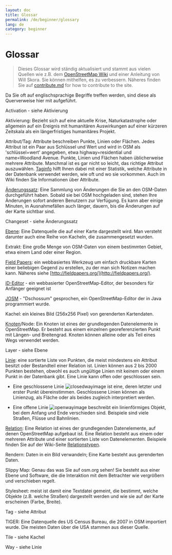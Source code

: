 ```yaml
---
layout: doc
title: Glossar 
permalink: /de/beginner/glossary
lang: de
category: beginner
---
```


Glossar 
============

> Dieses Glossar wird ständig aktualisiert und stammt aus vielen Quellen wie z.B. dem 
 [OpenStreetMap Wiki](http://wiki.openstreetmap.org/wiki/DE:Main_Page) und einer Anleitung von Will Skora. Sie können mithelfen, es zu verbessern. Näheres finden Sie auf [contribute.md](de/0100-01-01-contribute.md) for how to contribute to the site. 

Da Sie oft auf englischsprachige Begriffe treffen werden, sind diese als Querverweise hier mit aufgeführt.

Activation - siehe Aktivierung

Aktivierung: Bezieht sich auf eine aktuelle Krise, Naturkatastrophe oder allgemein auf ein Ereignis mit humanitären Auswirkungen auf einer kürzeren Zeitskala als ein längerfristiges humanitäres Projekt.

Attribut/Tag: Attribute beschreiben Punkte, Linien oder Flächen. Jedes Attribut ist ein Paar aus Schlüssel und Wert und wird in OSM als 'schlüssel=wert' angegeben, etwa highway=residential und name=Woodland Avenue. Punkte, Linien und Flächen haben üblicherweise mehrere Attribute. Manchmal ist es gar nicht so leicht, das richtige Attribut auszuwählen. [Taginfo](https://taginfo.openstreetmap.org/) hilft Ihnen dabei mit einer Statistik, welche Attribute in der Datenbank verwendet werden, wie oft und wo sie vorkommen. Auch im Wiki finden Sie Informationen über Attribute.

[Änderungssatz](http://wiki.openstreetmap.org/wiki/DE:Changeset): Eine Sammlung von Änderungen die Sie an den OSM-Daten durchgeführt haben. Sobald sie bei OSM hochgeladen sind, stehen Ihre Änderungen sofort anderen Benutzern zur Verfügung. Es kann aber einige Minuten, in Ausnahmefällen auch länger, dauern, bis die Änderungen auf der Karte sichtbar sind.

Changeset - siehe Änderungssatz

[Ebene](http://wiki.openstreetmap.org/wiki/DE:Browsing#Kartenebenen): Eine Datenquelle die auf einer Karte dargestellt wird. Man versteht darunter auch eine Reihe von Kacheln, die zusammengesetzt wurden.

Extrakt: Eine große Menge von OSM-Daten von einem bestimmten Gebiet, etwa einem Land oder einer Region.

[Field Papers](http://wiki.openstreetmap.org/wiki/DE:Field_Papers): ein webbasiertes Werkzeug um einfach druckbare Karten einer beliebigen Gegend zu erstellen, zu der man sich Notizen machen kann. Näheres siehe [http://fieldpapers.org/](http://fieldpapers.org/). 

[iD-Editor](http://ideditor.com/) - ein webbasierter OpenStreetMap-Editor, der besonders für Anfänger geeignet ist 

[JOSM](https://josm.openstreetmap.de/wiki/De%3AWikiStart) - "Dschossum" gesprochen, ein OpenStreetMap-Editor der in Java programmiert wurde. 

Kachel: ein kleines Bild (256x256 Pixel) von gerenderten Kartendaten.

[Knoten](http://wiki.openstreetmap.org/wiki/DE:Node)/Node: Ein Knoten ist eines der grundlegenden Datenelemente in OpenStreetMap. Er besteht aus einem einzelnen georeferenzierten Punkt mit Längen- und Breitengrad. Knoten können alleine oder als Teil eines Wegs verwendet werden.

Layer - siehe Ebene

[Linie](http://wiki.openstreetmap.org/wiki/DE:Way): eine sortierte Liste von Punkten, die meist mindestens ein Attribut besitzt oder Bestandteil einer Relation ist. Linien können aus 2 bis 2000 Punkten bestehen, obwohl es auch ungültige Linien mit keinem oder einem Punkt in der Datenbank gibt. Eine Linie kann offen oder geschlossen sein.

* Eine geschlossene Linie ![closedwayimage](http://wiki.openstreetmap.org/w/images/thumb/e/ed/Mf_closed_way.svg/20px-Mf_closed_way.svg.png) ist eine, deren letzter und erster Punkt übereinstimmen. Geschlossene Linien können als Linienzug, als Fläche oder als beides zugleich interpretiert werden.

* Eine offene Linie ![openwayimage](http://wiki.openstreetmap.org/w/images/thumb/2/2a/Mf_way.svg/20px-Mf_way.svg.png) beschreibt ein linienförmiges Objekt, bei dem Anfang und Ende verschieden sind. Beispiele sind viele Straßen, Flüsse und Bahnlinien.

[Relation](http://wiki.openstreetmap.org/wiki/DE:Relation): Eine Relation ist eines der grundlegenden Datenelemente, auf denen OpenStreetMap aufgebaut ist. Eine Relation besteht aus einem oder mehreren Attribute und einer sortierten Liste von Datenelementen. Beispiele finden Sie auf der Wiki-Seite [Relationstypen](http://wiki.openstreetmap.org/wiki/DE:Types_of_relation). 

Rendern: Daten in ein Bild verwandeln; Eine Karte besteht aus gerenderten Daten.

Slippy Map: Genau das was Sie auf osm.org sehen! Sie besteht aus einer Ebene und Software, die die Interaktion mit dem Betrachter wie vergrößern und verschieben regelt.

Stylesheet: meist ist damit eine Textdatei gemeint, die bestimmt, welche Objekte (z.B. welche Straßen) dargestellt werden und wie sie auf der Karte erscheinen (Farbe, Breite).

Tag - siehe Attribut 

TIGER: Eine Datenquelle des US Census Bureau, die 2007 in OSM importiert wurde. Die meisten Daten über die USA stammen aus dieser Quelle.

Tile - siehe Kachel

Way - siehe Linie 

